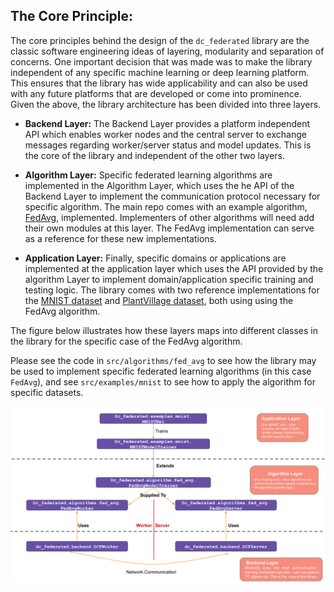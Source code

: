 ## The Core Principle: 

The core principles behind the design of the `dc_federated` library are the classic software engineering ideas of layering, modularity and separation of concerns. One important decision that was made was to make the library independent of any specific machine learning or deep learning platform. This ensures that the library has wide applicability and can also be used with any future platforms that are developed or come into prominence. Given the above, the library architecture has been divided into three layers.

- **Backend Layer:** The Backend Layer provides a platform independent API which enables worker nodes and the central server to exchange messages regarding worker/server status and model updates. This is the core of the library and independent of the other two layers.  

- **Algorithm Layer:** Specific federated learning algorithms are implemented in the Algorithm Layer, which uses the he API of the Backend Layer to implement the communication protocol necessary for specific algorithm. The main repo comes with an example algorithm, [FedAvg](../examples/using_fed_avg.md), implemented. Implementers of other algorithms will need add their own modules at this layer. The FedAvg implementation can serve as a reference for these new implementations.

- **Application Layer:** Finally, specific domains or applications are implemented at the application layer which uses the API provided by the algorithm Layer to implement domain/application specific training and testing logic. The library comes with two reference implementations for the [MNIST dataset](../examples/mnist.md) and [PlantVillage dataset](../examples/plantvillage.md), both using  using the FedAvg algorithm. 

The figure below illustrates how these layers maps into different classes in the library for the specific case of the FedAvg algorithm. 

Please see the code in `src/algorithms/fed_avg` to see how the library may be used to implement specific federated learning algorithms (in this case `FedAvg`), and see `src/examples/mnist` to see how to apply the algorithm for specific datasets.



![dc_federated_architecture](dc_federated_architecture.png)
